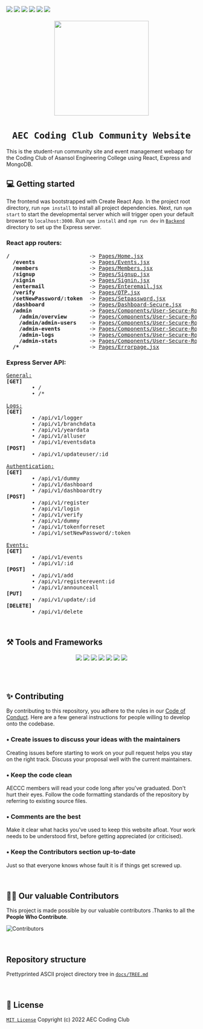 <p>
    <img src="https://img.shields.io/github/issues-raw/aec-coding-club/AEC-Coding-Club-Website">
    <img src="https://img.shields.io/github/contributors/aec-coding-club/AEC-Coding-Club-Website">
    <img src="https://img.shields.io/github/issues-pr/aec-coding-club/AEC-Coding-Club-Website">
    <img src="https://img.shields.io/github/license/aec-coding-club/AEC-Coding-Club-Website">
    <img src="https://img.shields.io/github/last-commit/aec-coding-club/AEC-Coding-Club-Website">
    <img src="https://img.shields.io/badge/react-%5E17.0.2-blue">
</p>

<h6 align="center"><img src="assets/aeccc.png" height="250" /></p></h6>
<h1 align="center"><code>&nbsp;AEC Coding Club Community Website&nbsp;</code></h1>
This is the student-run community site and event management webapp for the Coding Club of Asansol Engineering College using React, Express and MongoDB.

<br>

## 💻 Getting started

The frontend was bootstrapped with Create React App. In the project root directory, run `npm install` to install all project dependencies. Next, run `npm start` to start the developmental server which will trigger open your default browser to `localhost:3000`. Run `npm install` and `npm run dev` in [`Backend`](./Backend) directory to set up the Express server.

### React app routers:

<pre>
<b>/</b>                         -> <a href="Pages/Home.jsx">Pages/Home.jsx</a>
  <b>/events</b>                 -> <a href="Pages/Events.jsx">Pages/Events.jsx</a>
  <b>/members</b>                -> <a href="Pages/Members.jsx">Pages/Members.jsx</a>
  <b>/signup</b>                 -> <a href="Pages/Signup.jsx">Pages/Signup.jsx</a>
  <b>/signin</b>                 -> <a href="Pages/Signin.jsx">Pages/Signin.jsx</a>
  <b>/entermail</b>              -> <a href="Pages/Enteremail.jsx">Pages/Enteremail.jsx</a>
  <b>/verify</b>                 -> <a href="Pages/OTP.jsx">Pages/OTP.jsx</a>
  <b>/setNewPassword/:token</b>  -> <a href="Pages/Setpassword.jsx">Pages/Setpassword.jsx</a>
  <b>/dashboard</b>              -> <a href="Pages/Dashboard-Secure.jsx">Pages/Dashboard-Secure.jsx</a>
  <b>/admin</b>                  -> <a href="Pages/Components/User-Secure-Route/Admin Panel/Admin.jsx">Pages/Components/User-Secure-Route/Admin Panel/Admin.jsx</a>
    <b>/admin/overview</b>       -> <a href="Pages/Components/User-Secure-Route/Admin Panel/Pages/AdminOverview.jsx">Pages/Components/User-Secure-Route/Admin Panel/Pages/AdminOverview.jsx</a>
    <b>/admin/admin-users</b>    -> <a href="Pages/Components/User-Secure-Route/Admin Panel/Pages/AdminUsers.jsx">Pages/Components/User-Secure-Route/Admin Panel/Pages/AdminUsers.jsx</a>
    <b>/admin-events</b>         -> <a href="Pages/Components/User-Secure-Route/Admin Panel/Pages/AdminEvents.jsx">Pages/Components/User-Secure-Route/Admin Panel/Pages/AdminEvents.jsx</a>
    <b>/admin-logs</b>           -> <a href="Pages/Components/User-Secure-Route/Admin Panel/Pages/AdminLogs.jsx">Pages/Components/User-Secure-Route/Admin Panel/Pages/AdminLogs.jsx</a>
    <b>/admin-stats</b>          -> <a href="Pages/Components/User-Secure-Route/Admin Panel/Pages/AdminStats.jsx">Pages/Components/User-Secure-Route/Admin Panel/Pages/AdminStats.jsx</a>
  <b>/*</b>                      -> <a href="Pages/Errorpage.jsx">Pages/Errorpage.jsx</a>
</pre>

### Express Server API:

<pre>
<a href="./Backend/app.js">General:</a>
<b>[GET]</b>
        • /
        • /*

<a href="./Backend/routes/alllogs.js">Logs:</a>
<b>[GET]</b>
        • /api/v1/logger
        • /api/v1/branchdata
        • /api/v1/yeardata
        • /api/v1/alluser
        • /api/v1/eventsdata
<b>[POST]</b>
        • /api/v1/updateuser/:id

<a href="./Backend/auth.js">Authentication:</a>
<b>[GET]</b>
        • /api/v1/dummy
        • /api/v1/dashboard
        • /api/v1/dashboardtry
<b>[POST]</b>
        • /api/v1/register
        • /api/v1/login
        • /api/v1/verify
        • /api/v1/dummy
        • /api/v1/tokenforreset
        • /api/v1/setNewPassword/:token

<a href="./Backend/routes/events.js">Events:</a>
<b>[GET]</b>
        • /api/v1/events
        • /api/v1/:id
<b>[POST]</b>
        • /api/v1/add
        • /api/v1/registerevent:id
        • /api/v1/announceall
<b>[PUT]</b>
        • /api/v1/update/:id
<b>[DELETE]</b>
        • /api/v1/delete
</pre>

<br>

## ⚒️ Tools and Frameworks

<h6 align="center"><img src="https://img.shields.io/badge/HTML5-E34F26?style=for-the-badge&logo=html5&logoColor=white"> <img src="https://img.shields.io/badge/CSS3-CC6699?style=for-the-badge&logo=CSS3&logoColor=white"> <img src="https://img.shields.io/badge/JavaScript-F7DF1E?style=for-the-badge&logo=javascript&logoColor=black"> <img src="https://img.shields.io/badge/Node.js-43853D?style=for-the-badge&logo=node.js&logoColor=white"> <img src="https://img.shields.io/badge/MongoDB-4EA94B?style=for-the-badge&logo=mongodb&logoColor=white"> <img src="https://img.shields.io/badge/React-20232A?style=for-the-badge&logo=react&logoColor=61DAFB"> <img src="https://img.shields.io/badge/VSCode-blue?style=for-the-badge&logo=visualstudiocode&logoColor=white"></h6>

<br>

## ✨ Contributing

By contributing to this repository, you adhere to the rules in our [Code of Conduct](./.github/CODE_OF_CONDUCT.md). Here are a few general instructions for people willing to develop onto the codebase.

### • Create issues to discuss your ideas with the maintainers

Creating issues before starting to work on your pull request helps you stay on the right track. Discuss your proposal well with the current maintainers.

### • Keep the code clean

AECCC members will read your code long after you've graduated. Don't hurt their eyes. Follow the code formatting standards of the repository by referring to existing source files.

### • Comments are the best

Make it clear what hacks you've used to keep this website afloat. Your work needs to be understood first, before getting appreciated (or criticised).

### • Keep the Contributors section up-to-date

Just so that everyone knows whose fault it is if things get screwed up.

<br>

## 👨‍💻 Our valuable Contributors

This project is made possible by our valuable contributors .Thanks to all the **People Who Contribute**.

![Contributors](https://contributors-img.web.app/image?repo=aec-coding-club/AEC-Coding-Club-Website)

<br>

## Repository structure

Prettyprinted ASCII project directory tree in [`docs/TREE.md`](./docs/TREE.md)

<br>

## 📜 License

[`MIT License`](./LICENSE) Copyright (c) 2022 AEC Coding Club
